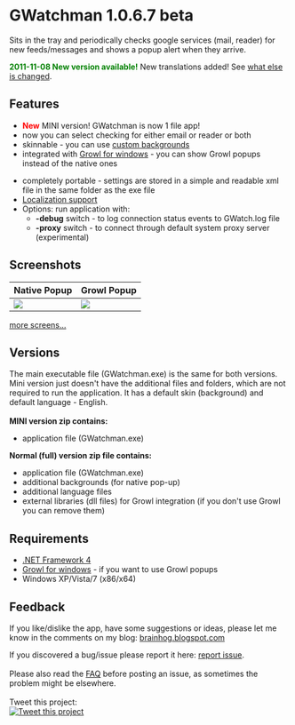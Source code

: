 # GWatchman 1.0.6.7 beta #

Sits in the tray and periodically checks google services (mail, reader) for new feeds/messages and shows a popup alert when they arrive.

<font color='green'><b>2011-11-08 New version available!</b></font> New translations added! See [what else is changed](http://code.google.com/p/gwatchman/wiki/Changelog).

## Features ##
  * <font color='red'><b>New</b></font> MINI version! GWatchman is now 1 file app!
  * now you can select checking for either email or reader or both
  * skinnable - you can use [custom backgrounds](http://code.google.com/p/gwatchman/wiki/Backgrounds)
  * integrated with [Growl for windows](http://www.growlforwindows.com) - you can show Growl popups instead of the native ones<br>
<ul><li>completely portable - settings are stored in a simple and readable xml file in the same folder as the exe file<br>
</li><li><a href='http://code.google.com/p/gwatchman/wiki/Languages'>Localization support</a>
</li><li>Options: run application with:<br>
<ul><li><b>-debug</b> switch - to log connection status events to GWatch.log file<br>
</li><li><b>-proxy</b> switch - to connect through default system proxy server (experimental)</li></ul></li></ul>

<h2>Screenshots</h2>
<table><thead><th> <b>Native Popup</b> </th><th> <b>Growl Popup</b> </th></thead><tbody>
<tr><td> <a href='http://code.google.com/p/gwatchman/wiki/Screenshots'><img src='http://gwatchman.googlecode.com/svn/screens/alert-new.png' /></a> </td><td> <a href='http://code.google.com/p/gwatchman/wiki/Screenshots'><img src='http://gwatchman.googlecode.com/svn/screens/growl.png' /></a> </td></tr></tbody></table>

<a href='http://code.google.com/p/gwatchman/wiki/Screenshots'>more screens...</a>

<h2>Versions</h2>
The main executable file (GWatchman.exe) is the same for both versions. Mini version just doesn't have the additional files and folders, which are not required to run the application. It has a default skin (background) and default language - English.<br>
<br>
<b>MINI version zip contains:</b>
<ul><li>application file (GWatchman.exe)</li></ul>

<b>Normal (full) version zip file contains:</b>
<ul><li>application file (GWatchman.exe)<br>
</li><li>additional backgrounds (for native pop-up)<br>
</li><li>additional language files<br>
</li><li>external libraries (dll files) for Growl integration (if you don't use Growl you can remove them)</li></ul>

<h2>Requirements</h2>
<ul><li><a href='http://www.microsoft.com/downloads/details.aspx?FamilyID=9cfb2d51-5ff4-4491-b0e5-b386f32c0992&displaylang=en'>.NET Framework 4</a><br>
</li><li><a href='http://www.growlforwindows.com'>Growl for windows</a> - if you want to use Growl popups<br>
</li><li>Windows XP/Vista/7 (x86/x64)</li></ul>


<h2>Feedback</h2>
If you like/dislike the app, have some suggestions or ideas, please let me know in the comments on my blog: <a href='http://brainhog.blogspot.com/2010/10/gwatchman-updated.html'>brainhog.blogspot.com</a>

If you discovered a bug/issue please report it here: <a href='http://code.google.com/p/gwatchman/issues/list'>report issue</a>.<br>
<br>
Please also read the <a href='http://code.google.com/p/gwatchman/wiki/FAQ'>FAQ</a> before posting an issue, as sometimes the problem might be elsewhere.<br>
<br>
Tweet this project:<br>
<a href='http://twitter.com/home?status=%23GWatchman - http://gwatchman.googlecode.com' title='Tweet this project'><img src='http://twitter-badges.s3.amazonaws.com/twitter-b.png' alt='Tweet this project' align='middle' /></a>
